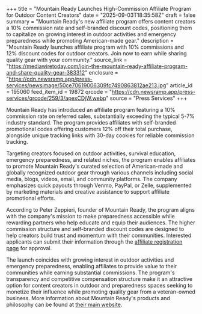 +++
title = "Mountain Ready Launches High-Commission Affiliate Program for Outdoor Content Creators"
date = "2025-09-03T18:35:58Z"
draft = false
summary = "Mountain Ready's new affiliate program offers content creators a 10% commission rate and self-branded discount codes, positioning them to capitalize on growing interest in outdoor activities and emergency preparedness while promoting American-made gear."
description = "Mountain Ready launches affiliate program with 10% commissions and 12% discount codes for outdoor creators. Join now to earn while sharing quality gear with your community."
source_link = "https://mediawiretoday.com/join-the-mountain-ready-affiliate-program-and-share-quality-gear-383312"
enclosure = "https://cdn.newsramp.app/press-services/newsimage/50ce70619006309fc7490863812ae213.jpg"
article_id = 195060
feed_item_id = 19872
qrcode = "https://cdn.newsramp.app/press-services/qrcode/259/3/apexCDjW.webp"
source = "Press Services"
+++

<p>Mountain Ready has introduced an affiliate program featuring a 10% commission rate on referred sales, substantially exceeding the typical 5-7% industry standard. The program provides affiliates with self-branded promotional codes offering customers 12% off their total purchase, alongside unique tracking links with 30-day cookies for reliable commission tracking.</p><p>Targeting creators focused on outdoor activities, survival education, emergency preparedness, and related niches, the program enables affiliates to promote Mountain Ready's curated selection of American-made and globally recognized outdoor gear through various channels including social media, blogs, videos, email, and community platforms. The company emphasizes quick payouts through Venmo, PayPal, or Zelle, supplemented by marketing materials and creative assistance to support affiliate promotional efforts.</p><p>According to Peter Zeppieri, founder of Mountain Ready, the program aligns with the company's mission to make preparedness accessible while rewarding partners who help educate and equip their audiences. The higher commission structure and self-branded discount codes are designed to help creators build trust and momentum with their communities. Interested applicants can submit their information through the <a href="https://mountainready.com/affiliate-registration" rel="nofollow" target="_blank">affiliate registration page</a> for approval.</p><p>The launch coincides with growing interest in outdoor activities and emergency preparedness, enabling affiliates to provide value to their communities while earning substantial commissions. The program's transparency and competitive compensation structure make it an attractive option for content creators in outdoor and preparedness spaces seeking to monetize their influence while promoting quality gear from a veteran-owned business. More information about Mountain Ready's products and philosophy can be found at <a href="https://mountainready.com" rel="nofollow" target="_blank">their main website</a>.</p>